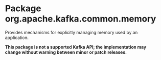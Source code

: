 # Package org.apache.kafka.common.memory

Provides mechanisms for explicitly managing memory used by an application.

**This package is not a supported Kafka API; the implementation may change without warning between minor or patch
releases.**
